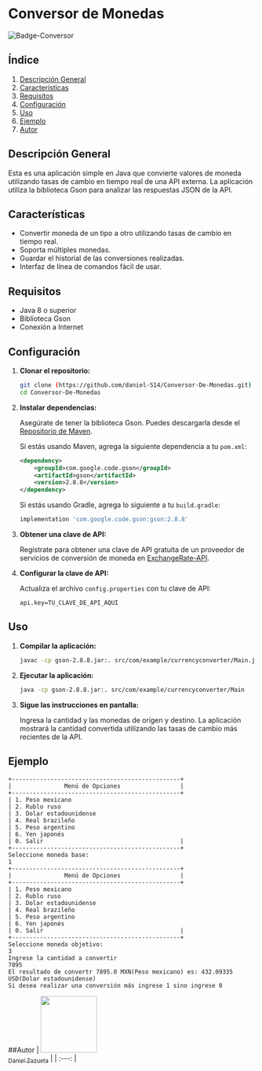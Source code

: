 # Conversor de Monedas
![Badge-Conversor](https://github.com/daniel-S14/Conversor-De-Monedas/assets/29052820/8a3d5142-61b9-4925-87e5-01291ce73d96)

## Índice

1. [Descripción General](#descripción-general)
2. [Características](#características)
3. [Requisitos](#requisitos)
4. [Configuración](#configuración)
5. [Uso](#uso)
6. [Ejemplo](#ejemplo)
7. [Autor](#autor)


## Descripción General

Esta es una aplicación simple en Java que convierte valores de moneda utilizando tasas de cambio en tiempo real de una API externa. La aplicación utiliza la biblioteca Gson para analizar las respuestas JSON de la API.

## Características

- Convertir moneda de un tipo a otro utilizando tasas de cambio en tiempo real.
- Soporta múltiples monedas.
- Guardar el historial de las conversiones realizadas.
- Interfaz de línea de comandos fácil de usar.

## Requisitos

- Java 8 o superior
- Biblioteca Gson
- Conexión a Internet

## Configuración

1. **Clonar el repositorio:**

   ```bash
   git clone (https://github.com/daniel-S14/Conversor-De-Monedas.git)
   cd Conversor-De-Monedas
   ```

2. **Instalar dependencias:**

   Asegúrate de tener la biblioteca Gson. Puedes descargarla desde el [Repositorio de Maven](https://mvnrepository.com/artifact/com.google.code.gson/gson).

   Si estás usando Maven, agrega la siguiente dependencia a tu `pom.xml`:

   ```xml
   <dependency>
       <groupId>com.google.code.gson</groupId>
       <artifactId>gson</artifactId>
       <version>2.8.8</version>
   </dependency>
   ```

   Si estás usando Gradle, agrega lo siguiente a tu `build.gradle`:

   ```groovy
   implementation 'com.google.code.gson:gson:2.8.8'
   ```

3. **Obtener una clave de API:**

   Regístrate para obtener una clave de API gratuita de un proveedor de servicios de conversión de moneda en [ExchangeRate-API](https://www.exchangerate-api.com/).

4. **Configurar la clave de API:**

   Actualiza el archivo `config.properties` con tu clave de API:

   ```
   api.key=TU_CLAVE_DE_API_AQUI
   ```

## Uso

1. **Compilar la aplicación:**

   ```bash
   javac -cp gson-2.8.8.jar:. src/com/example/currencyconverter/Main.java
   ```

2. **Ejecutar la aplicación:**

   ```bash
   java -cp gson-2.8.8.jar:. src/com/example/currencyconverter/Main
   ```

3. **Sigue las instrucciones en pantalla:**

   Ingresa la cantidad y las monedas de origen y destino. La aplicación mostrará la cantidad convertida utilizando las tasas de cambio más recientes de la API.

## Ejemplo

  ```plaintext
+------------------------------------------------+
|               Menú de Opciones                 |
+------------------------------------------------+
| 1. Peso mexicano
| 2. Rublo ruso
| 3. Dolar estadounidense
| 4. Real brazileño
| 5. Peso argentino
| 6. Yen japonés
| 0. Salir                                       |
+------------------------------------------------+
Seleccione moneda base: 
1
+------------------------------------------------+
|               Menú de Opciones                 |
+------------------------------------------------+
| 1. Peso mexicano
| 2. Rublo ruso
| 3. Dolar estadounidense
| 4. Real brazileño
| 5. Peso argentino
| 6. Yen japonés
| 0. Salir                                       |
+------------------------------------------------+
Seleccione moneda objetivo: 
3
Ingrese la cantidad a convertir
7895
El resultado de convertr 7895.0 MXN(Peso mexicano) es: 432.09335 USD(Dolar estadounidense)
Si desea realizar una conversión más ingrese 1 sino ingrese 0
 ```

##Autor
| [<img src="https://avatars.githubusercontent.com/u/29052820?s=400&v=4" width=115><br><sub>Daniel Zazueta</sub>](https://github.com/daniel-S14) |
| :---: |
